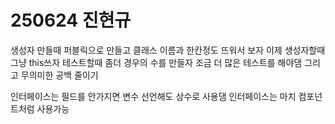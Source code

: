 # 250624 진현규

생성자 만들때 퍼블릭으로 만들고 클래스 이름과 한칸정도 뜨워서 보자
이제 생성자할때 그냥 this쓰자
테스트할때 좀더 경우의 수를 만들자 조금 더 많은 테스트를 해야댐
그리고 무의미한 공백 줄이기

인터페이스는 필드를 안가지면 변수 선언해도 상수로 사용댐
인터페이스는 마치 컴포넌트처럼 사용가능